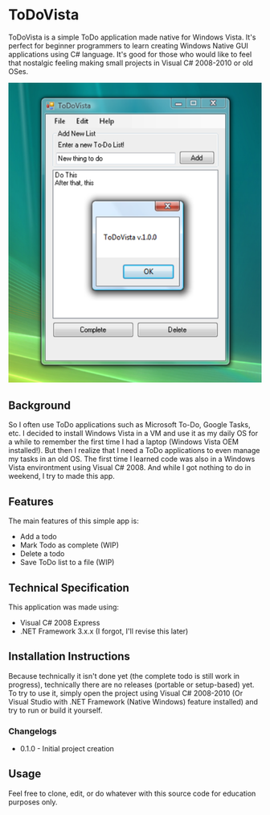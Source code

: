 # ToDoVista
ToDoVista is a simple ToDo application made native for Windows Vista. It's perfect for beginner programmers to learn creating Windows Native GUI applications using C# language. It's good for those who would like to feel that nostalgic feeling making small projects in Visual C# 2008-2010 or old OSes.

![ssvista.png](images/ssvista.png)

## Background
So I often use ToDo applications such as Microsoft To-Do, Google Tasks, etc. I decided to install Windows Vista in a VM and use it as my daily OS for a while to remember the first time I had a laptop (Windows Vista OEM installed!). But then I realize that I need a ToDo applications to even manage my tasks in an old OS. The first time I learned code was also in a Windows Vista environtment using Visual C# 2008. And while I got nothing to do in weekend, I try to made this app.

## Features
The main features of this simple app is:
- Add a todo
- Mark Todo as complete (WIP)
- Delete a todo
- Save ToDo list to a file (WIP)

## Technical Specification
This application was made using:
- Visual C# 2008 Express
- .NET Framework 3.x.x (I forgot, I'll revise this later)

## Installation Instructions
Because technically it isn't done yet (the complete todo is still work in progress), technically there are no releases (portable or setup-based) yet. To try to use it, simply open the project using Visual C# 2008-2010 (Or Visual Studio with .NET Framework (Native Windows) feature installed) and try to run or build it yourself.

### Changelogs
- 0.1.0 - Initial project creation

## Usage
Feel free to clone, edit, or do whatever with this source code for education purposes only.